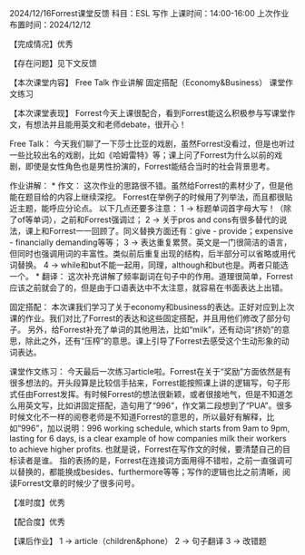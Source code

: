 2024/12/16Forrest课堂反馈
科目：ESL 写作
上课时间：14:00-16:00
上次作业布置时间：2024/12/12

【完成情况】优秀

【存在问题】见下文反馈

【本次课堂内容】
Free Talk
作业讲解
固定搭配（Economy&Business）
课堂作文练习

【本次课堂表现】
Forrest今天上课很配合，看到Forrest能这么积极参与写课堂作文，有想法并且能用英文和老师debate，很开心！

Free Talk：
今天我们聊了一下莎士比亚的戏剧，虽然Forrest没看过，但是也听过一些比较出名的戏剧，比如《哈姆雷特》等；课上问了Forrest为什么以前的戏剧，即使是女性角色也是男性扮演的，Forrest能结合当时的社会背景思考。

作业讲解：
*
作文：
这次作业的思路很不错。虽然给Forrest的素材少了，但是他能在题目给的内容上继续深挖。
Forrest在举例子的时候用了列举法，而且都很贴近主题，能呼应分论点。
以下几点还要多注意：
1 -> 标题单词首字母大写！（除了of等单词），之前和Forrest强调过；
2 -> 关于pros and cons有很多替代的说法，课上和Forrest一一回顾了。同义替换方面还有：give - provide；expensive - financially demanding等等；
3 -> 表达重复累赘。英文是一门很简洁的语言，但同时也强调用词的丰富性。类似前后重复出现的结构，后半部分可以省略或用代词替换。
4 -> while和but不能一起用，同理，although和but也是。两者只能选一个。
*
翻译：
这次补充讲解了频率副词在句子中的作用。道理很简单，Forrest应该之前就会了的，但是由于口语表达中不太注意，就容易在书面表达上出错。

固定搭配：
本次课我们学习了关于economy和business的表达。正好对应到上次课的作业。我们对比了Forrest的表达和这些固定搭配，并且用他们修改了部分句子。
另外，给Forrest补充了单词的其他用法，比如“milk”，还有动词“挤奶”的意思，除此之外，还有“压榨”的意思。课上引导了Forrest去感受这个生动形象的动词表达。

课堂作文练习：
今天最后一次练习article啦。Forrest在关于“奖励”方面依然是有很多想法的。开头段算是比较信手拈来，Forrest能按照课上讲的逻辑写，句子形式任由Forrest发挥。有时候Forrest的想法很新颖，或者很接地气，但是不知道怎么用英文写，比如讲固定搭配，造句用了“996”，作文第二段想到了“PUA”。很多时候文化不一样的阅卷老师是不知道Forrest的意思的，所以最好有解释，比如“996”，加以说明：996 working schedule, which starts from 9am to 9pm, lasting for 6 days, is a clear example of how companies milk their workers to achieve higher profits. 也就是说，Forrest在写作文的时候，要清楚自己的目标读者是谁。
指的表扬的是，Forrest在连接词方面用得不错啦，之前一直强调可以替换的，都能换成besides、furthermore等等；写作的逻辑也比之前清晰，阅读Forrest文章的时候少了很多问号。

【准时度】优秀

【配合度】优秀

【课后作业】
1 -> article（children&phone）
2 -> 句子翻译
3 -> 改错题
